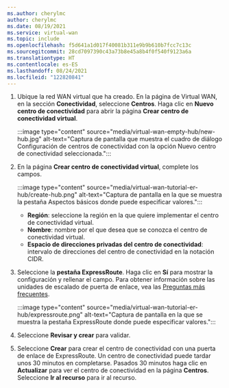 ```yaml
---
ms.author: cherylmc
author: cherylmc
ms.date: 08/19/2021
ms.service: virtual-wan
ms.topic: include
ms.openlocfilehash: f5d641a1d017f40081b311e9b9b610b7fcc7c13c
ms.sourcegitcommit: 28cd7097390c43a73b8e45a8b4f0f540f9123a6a
ms.translationtype: HT
ms.contentlocale: es-ES
ms.lasthandoff: 08/24/2021
ms.locfileid: "122820841"
---
```

1. Ubique la red WAN virtual que ha creado. En la página de Virtual WAN, en la sección **Conectividad**, seleccione **Centros**. Haga clic en **Nuevo centro de conectividad** para abrir la página **Crear centro de conectividad virtual**.

   :::image type="content" source="media/virtual-wan-empty-hub/new-hub.jpg" alt-text="Captura de pantalla que muestra el cuadro de diálogo Configuración de centros de conectividad con la opción Nuevo centro de conectividad seleccionada.":::

1. En la página **Crear centro de conectividad virtual**, complete los campos.

   :::image type="content" source="media/virtual-wan-tutorial-er-hub/create-hub.png" alt-text="Captura de pantalla en la que se muestra la pestaña Aspectos básicos donde puede especificar valores.":::

   * **Región**: seleccione la región en la que quiere implementar el centro de conectividad virtual.
   * **Nombre**: nombre por el que desea que se conozca el centro de conectividad virtual.
   * **Espacio de direcciones privadas del centro de conectividad**: intervalo de direcciones del centro de conectividad en la notación CIDR.

1. Seleccione la **pestaña ExpressRoute**. Haga clic en **Sí** para mostrar la configuración y rellenar el campo. Para obtener información sobre las unidades de escalado de puerta de enlace, vea las [Preguntas más frecuentes](../articles/virtual-wan/virtual-wan-faq.md#what-are-virtual-wan-gateway-scale-units).

   :::image type="content" source="media/virtual-wan-tutorial-er-hub/expressroute.png" alt-text="Captura de pantalla en la que se muestra la pestaña ExpressRoute donde puede especificar valores.":::

1. Seleccione **Revisar y crear** para validar.
1. Seleccione **Crear** para crear el centro de conectividad con una puerta de enlace de ExpressRoute. Un centro de conectividad puede tardar unos 30 minutos en completarse. Pasados 30 minutos haga clic en **Actualizar** para ver el centro de conectividad en la página **Centros**. Seleccione **Ir al recurso** para ir al recurso.